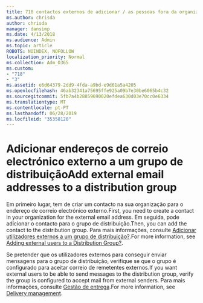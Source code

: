 ```yaml
---
title: 718 contactos externos de adicionar / as pessoas fora da organização para uma lista de distribuição
ms.author: chrisda
author: chrisda
manager: dansimp
ms.date: 4/13/2018
ms.audience: Admin
ms.topic: article
ROBOTS: NOINDEX, NOFOLLOW
localization_priority: Normal
ms.collection: Adm_O365
ms.custom:
- "718"
- "3"
ms.assetid: e6d64379-2dd9-4fda-a9bd-e9d61a5a4205
ms.openlocfilehash: 46ab32341a75695ffe925a09b7e30be6065b4c32
ms.sourcegitcommit: 5fb7a4b28859690020efdea630d03e70cc0e6334
ms.translationtype: MT
ms.contentlocale: pt-PT
ms.lasthandoff: 06/28/2019
ms.locfileid: "35358120"
---
```

# <a name="add-external-email-addresses-to-a-distribution-group"></a><span data-ttu-id="ef534-102">Adicionar endereços de correio electrónico externo a um grupo de distribuição</span><span class="sxs-lookup"><span data-stu-id="ef534-102">Add external email addresses to a distribution group</span></span>

<span data-ttu-id="ef534-103">Em primeiro lugar, tem de criar um contacto na sua organização para o endereço de correio electrónico externo.</span><span class="sxs-lookup"><span data-stu-id="ef534-103">First, you need to create a contact in your organization for the external email address.</span></span> <span data-ttu-id="ef534-104">Em seguida, pode adicionar o contacto para o grupo de distribuição.</span><span class="sxs-lookup"><span data-stu-id="ef534-104">Then, you can add the contact to the distribution group.</span></span> <span data-ttu-id="ef534-105">Para mais informações, consulte [Adicionar utilizadores externos a um grupo de distribuição?](https://support.office.com/client/caa0f310-0bb7-48e3-8ad2-cb358b53bbba).</span><span class="sxs-lookup"><span data-stu-id="ef534-105">For more information, see [Adding external users to a Distribution Group?](https://support.office.com/client/caa0f310-0bb7-48e3-8ad2-cb358b53bbba).</span></span>

<span data-ttu-id="ef534-106">Se pretender que os utilizadores externos para conseguir enviar mensagens para o grupo de distribuição, verifique se que o grupo é configurado para aceitar correio de remetentes externos.</span><span class="sxs-lookup"><span data-stu-id="ef534-106">If you want external users to be able to send messages to the distribution group, verify the group is configured to accept mail from external senders.</span></span> <span data-ttu-id="ef534-107">Para mais informações, consulte [Gestão de entrega](https://technet.microsoft.com/library/bb124513.aspx#deliverymanagement).</span><span class="sxs-lookup"><span data-stu-id="ef534-107">For more information, see [Delivery management](https://technet.microsoft.com/library/bb124513.aspx#deliverymanagement).</span></span>
